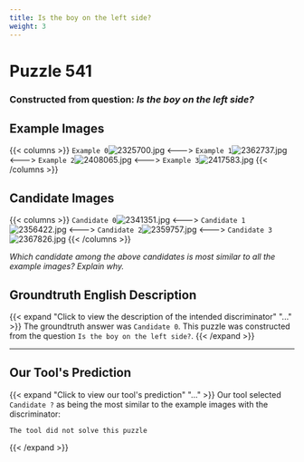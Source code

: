 ```yaml
---
title: Is the boy on the left side?
weight: 3
---
```


# Puzzle 541
### Constructed from question: _Is the boy on the left side?_


## Example Images
{{< columns >}}
`Example 0`![2325700.jpg](/gqa_images/2325700.jpg)
<--->
`Example 1`![2362737.jpg](/gqa_images/2362737.jpg)
<--->
`Example 2`![2408065.jpg](/gqa_images/2408065.jpg)
<--->
`Example 3`![2417583.jpg](/gqa_images/2417583.jpg)
{{< /columns >}}

## Candidate Images
{{< columns >}}
`Candidate 0`![2341351.jpg](/gqa_images/2341351.jpg)
<--->
`Candidate 1`![2356422.jpg](/gqa_images/2356422.jpg)
<--->
`Candidate 2`![2359757.jpg](/gqa_images/2359757.jpg)
<--->
`Candidate 3`![2367826.jpg](/gqa_images/2367826.jpg)
{{< /columns >}}

*Which candidate among the above candidates is most similar to all the example images? Explain why.*

## Groundtruth English Description

{{< expand "Click to view the description of the intended discriminator" "..." >}}
The groundtruth answer was `Candidate 0`. This puzzle was constructed from the question `Is the boy on the left side?`.
{{< /expand >}}

---

## Our Tool's Prediction

{{< expand "Click to view our tool's prediction" "..." >}}
Our tool selected `Candidate ?` as being the most similar to the example images with the discriminator:
```plaintext
The tool did not solve this puzzle
```
{{< /expand >}}
